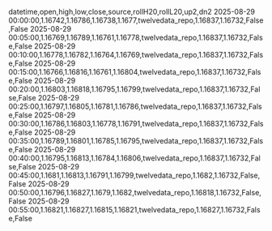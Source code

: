 datetime,open,high,low,close,source,rollH20,rollL20,up2,dn2
2025-08-29 00:00:00,1.16742,1.16786,1.16738,1.1677,twelvedata_repo,1.16837,1.16732,False,False
2025-08-29 00:05:00,1.16769,1.16789,1.16761,1.16778,twelvedata_repo,1.16837,1.16732,False,False
2025-08-29 00:10:00,1.16778,1.16782,1.16764,1.16769,twelvedata_repo,1.16837,1.16732,False,False
2025-08-29 00:15:00,1.16766,1.16816,1.16761,1.16804,twelvedata_repo,1.16837,1.16732,False,False
2025-08-29 00:20:00,1.16803,1.16818,1.16795,1.16799,twelvedata_repo,1.16837,1.16732,False,False
2025-08-29 00:25:00,1.16797,1.16805,1.16781,1.16786,twelvedata_repo,1.16837,1.16732,False,False
2025-08-29 00:30:00,1.16786,1.16803,1.16778,1.16791,twelvedata_repo,1.16837,1.16732,False,False
2025-08-29 00:35:00,1.16789,1.16801,1.16785,1.16795,twelvedata_repo,1.16837,1.16732,False,False
2025-08-29 00:40:00,1.16795,1.16813,1.16784,1.16806,twelvedata_repo,1.16837,1.16732,False,False
2025-08-29 00:45:00,1.1681,1.16813,1.16791,1.16799,twelvedata_repo,1.1682,1.16732,False,False
2025-08-29 00:50:00,1.16796,1.16827,1.1679,1.1682,twelvedata_repo,1.16818,1.16732,False,False
2025-08-29 00:55:00,1.16821,1.16827,1.16815,1.16821,twelvedata_repo,1.16827,1.16732,False,False
